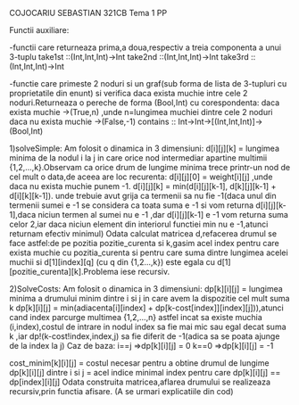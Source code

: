 COJOCARIU SEBASTIAN 321CB
								                				Tema 1 PP

Functii auxiliare:

-functii care returneaza prima,a doua,respectiv a treia componenta a unui 3-tuplu
take1st ::(Int,Int,Int)->Int
take2nd ::(Int,Int,Int)->Int
take3rd ::(Int,Int,Int)->Int


-functie care primeste 2 noduri si un graf(sub forma de lista de 3-tupluri cu proprietatile 
din enunt) si verifica daca exista muchie intre cele 2 noduri.Returneaza o pereche de forma 
(Bool,Int) cu corespondenta:
	daca exista muchie ->(True,n) ,unde n=lungimea muchiei dintre cele 2 noduri
	daca nu exista muchie ->(False,-1) 
contains :: Int->Int->[(Int,Int,Int)]->(Bool,Int) 


1)solveSimple:
	Am folosit o dinamica in 3 dimensiuni:
d[i][j][k] = lungimea minima de la nodul i la j in care orice nod intermediar
	apartine multimii {1,2,...,k}.Observam ca orice drum de lungime minima trece
	printr-un nod de cel mult o data,de aceea are loc recurenta:
d[i][j][0] = weight[i][j] ,unde daca nu exista muchie punem -1.
d[i][j][k] = min(d[i][j][k-1], d[k][j][k-1] + d[i][k][k-1]).
	unde trebuie avut grija ca termenii sa nu fie -1(daca unul din termenii sumei e 
	-1 se considera ca toata suma e -1 si vom returna d[i][j][k-1],daca niciun termen
	al sumei nu e -1 ,dar d[i][j][k-1] e -1 vom returna suma celor 2,iar daca niciun
	element din interiorul functiei min nu e -1,atunci returnam efectiv minimul) 
Odata calculat matricea d,refacerea drumul se face astfel:de pe pozitia pozitie_curenta
si k,gasim acel index pentru care exista muchie cu pozitia_curenta si pentru care suma
dintre lungimea acelei muchii si d[1][index][q] (cu q din {1,2...,k}) este egala cu
d[1][pozitie_curenta][k].Problema iese recursiv.


2)SolveCosts:
	Am folosit o dinamica in 3 dimensiuni:
dp[k][i][j] = lungimea minima a drumului minim dintre i si j in care avem la dispozitie cel mult 
			  suma k
dp[k][i][j] = min(adiacenta[i][index] + dp[k-cost[index]][index][j])),atunci cand index parcurge
			 multimea {1,2,...,n} astfel incat sa existe muchia (i,index),costul de intrare in nodul
			 index sa fie mai mic sau egal decat suma k ,iar dp!(k-cost!index,index,j) sa fie diferit 
			 de -1(adica sa se poata ajunge de la index la j)
Caz de baza: i==j =>dp[k][i][j] = 0
			 k==0 =>dp[k][i][j] = -1			  

cost_minim[k][i][j] = costul necesar pentru a obtine drumul de lungime dp[k][i][j] dintre i si j
					= acel indice minimal index pentru care dp[k][i][j] == dp[index][i][j]
Odata construita matricea,aflarea drumului se realizeaza recursiv,prin functia afisare.
(A se urmari explicatiile din cod)					 
